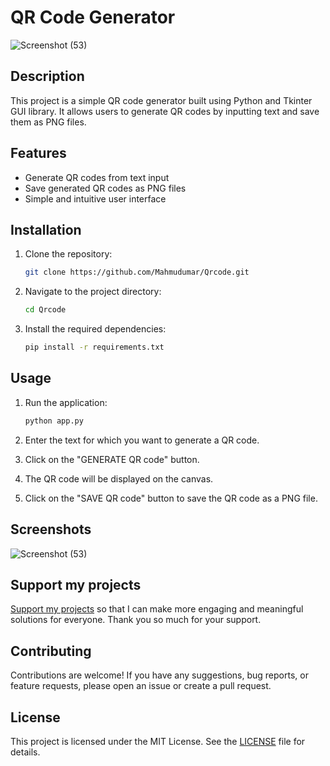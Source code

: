 
# QR Code Generator

![Screenshot (53)](https://github.com/Mahmudumar/Qrcode/assets/90246975/69148bcc-9f83-40e2-b650-8c47955c5156)

## Description

This project is a simple QR code generator built using Python and Tkinter GUI library. It allows users to generate QR codes by inputting text and save them as PNG files.

## Features

- Generate QR codes from text input
- Save generated QR codes as PNG files
- Simple and intuitive user interface

## Installation

1. Clone the repository:

   ```bash
   git clone https://github.com/Mahmudumar/Qrcode.git
   ```

2. Navigate to the project directory:

   ```bash
   cd Qrcode
   ```

3. Install the required dependencies:

   ```bash
   pip install -r requirements.txt
   ```

## Usage

1. Run the application:

   ```bash
   python app.py
   ```

2. Enter the text for which you want to generate a QR code.
3. Click on the "GENERATE QR code" button.
4. The QR code will be displayed on the canvas.
5. Click on the "SAVE QR code" button to save the QR code as a PNG file.

## Screenshots

![Screenshot (53)](https://github.com/Mahmudumar/Qrcode/assets/90246975/69148bcc-9f83-40e2-b650-8c47955c5156)

## Support my projects

[Support my projects](https://paystack.com/pay/supportMahmud) so that I can make more engaging and meaningful solutions for everyone. Thank you so much for your support.

## Contributing

Contributions are welcome! If you have any suggestions, bug reports, or feature requests, please open an issue or create a pull request.

## License

This project is licensed under the MIT License. See the [LICENSE](LICENSE) file for details.
